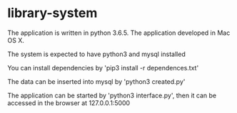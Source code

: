 # library-system


 The application is written in python 3.6.5. 
 The application developed in Mac OS X.

 The system is expected to have python3 and mysql installed
 
 You can install dependencies by 'pip3 install -r dependences.txt'
 
 The data can be inserted into mysql by 'python3 created.py'
 
 The application can be started by 'python3 interface.py', then it can be
 accessed in the browser at 127.0.0.1:5000

